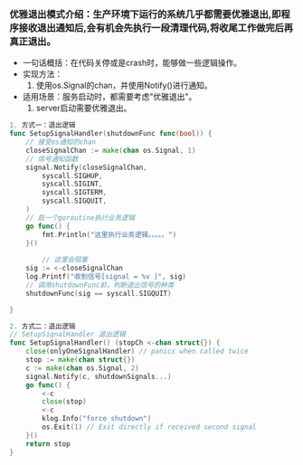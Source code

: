 ### 优雅退出模式介绍：生产环境下运行的系统几乎都需要优雅退出,即程序接收退出通知后,会有机会先执行一段清理代码,将收尾工作做完后再真正退出。

- 一句话概括：在代码关停或是crash时，能够做一些逻辑操作。
- 实现方法：
    1. 使用os.Signal的chan，并使用Notify()进行通知。
- 适用场景：服务启动时，都需要考虑"优雅退出"。
  1. server启动需要优雅退出。
  
```go
1. 方式一：退出逻辑
func SetupSignalHandler(shutdownFunc func(bool)) {
	// 接受os通知的chan
	closeSignalChan := make(chan os.Signal, 1)
	// 信号通知函数
	signal.Notify(closeSignalChan,
		syscall.SIGHUP,
		syscall.SIGINT,
		syscall.SIGTERM,
		syscall.SIGQUIT,
	)
	// 启一个goroutine执行业务逻辑
	go func() {
		fmt.Println("这里执行业务逻辑。。。。。")
	}()
	
        // 这里会阻塞
	sig := <-closeSignalChan
	log.Printf("收到信号[signal = %v ]", sig)
	// 调用shutdownFunc前，判断退出信号的种类
	shutdownFunc(sig == syscall.SIGQUIT)

}

2. 方式二：退出逻辑
// SetupSignalHandler 退出逻辑
func SetupSignalHandler() (stopCh <-chan struct{}) {
    close(onlyOneSignalHandler) // panics when called twice
    stop := make(chan struct{})
    c := make(chan os.Signal, 2)
    signal.Notify(c, shutdownSignals...)
    go func() {
        <-c
        close(stop)
        <-c
        klog.Info("force shutdown")
        os.Exit(1) // Exit directly if received second signal
    }()
    return stop
}
```